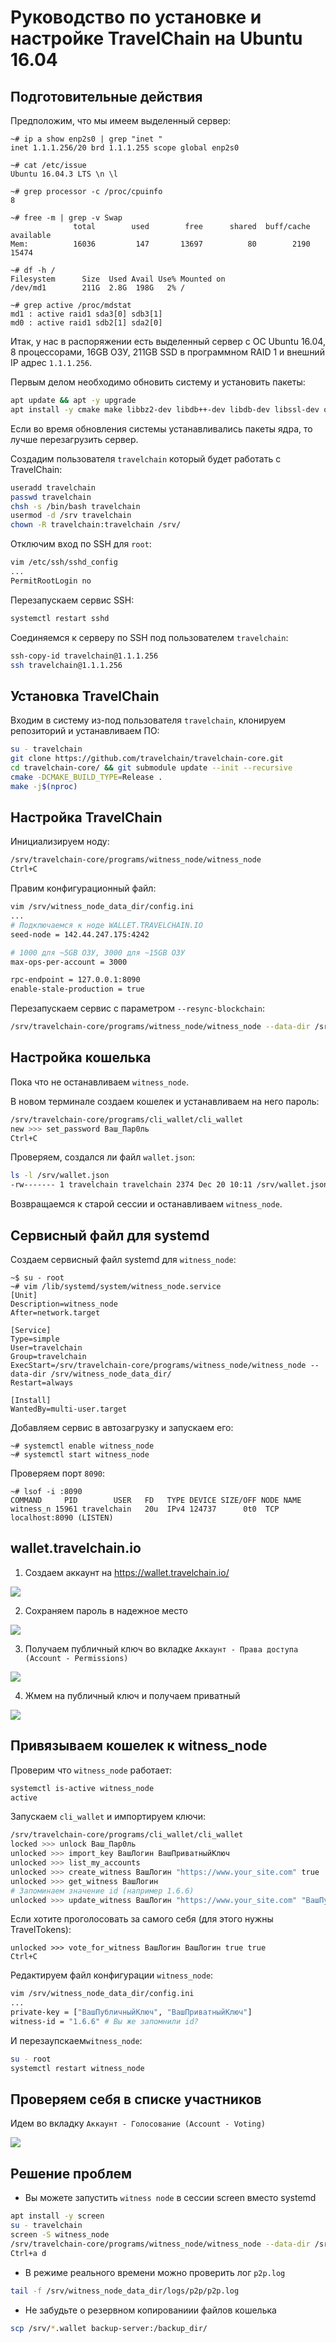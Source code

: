 # Руководство по установке и настройке TravelChain на Ubuntu 16.04

## Подготовительные действия

Предположим, что мы имеем выделенный сервер:
```
~# ip a show enp2s0 | grep "inet "
inet 1.1.1.256/20 brd 1.1.1.255 scope global enp2s0

~# cat /etc/issue
Ubuntu 16.04.3 LTS \n \l

~# grep processor -c /proc/cpuinfo
8

~# free -m | grep -v Swap
              total        used        free      shared  buff/cache   available
Mem:          16036         147       13697          80        2190       15474

~# df -h /
Filesystem      Size  Used Avail Use% Mounted on
/dev/md1        211G  2.8G  198G   2% /

~# grep active /proc/mdstat
md1 : active raid1 sda3[0] sdb3[1]
md0 : active raid1 sdb2[1] sda2[0]
```

Итак, у нас в распоряжении есть выделенный сервер с ОС Ubuntu 16.04, 8 процессорами, 16GB ОЗУ, 211GB SSD в программном RAID 1 и внешний IP адрес `1.1.1.256`.

Первым делом необходимо обновить систему и установить пакеты:
```bash
apt update && apt -y upgrade
apt install -y cmake make libbz2-dev libdb++-dev libdb-dev libssl-dev openssl libreadline-dev autoconf libtool git ntp libcurl4-openssl-dev g++ libboost-all-dev lsof
```

Если во время обновления системы устанавливались пакеты ядра, то лучше перезагрузить сервер.

Создадим пользователя `travelchain` который будет работать с TravelChain:
```bash
useradd travelchain
passwd travelchain
chsh -s /bin/bash travelchain
usermod -d /srv travelchain
chown -R travelchain:travelchain /srv/
```

Отключим вход по SSH для `root`:
```bash
vim /etc/ssh/sshd_config
...
PermitRootLogin no
```

Перезапускаем сервис SSH:
```bash
systemctl restart sshd
```

Соединяемся к серверу по SSH под пользователем `travelchain`:
```bash
ssh-copy-id travelchain@1.1.1.256
ssh travelchain@1.1.1.256
```

## Установка TravelChain

Входим в систему из-под пользователя `travelchain`, клонируем репозиторий и устанавливаем ПО:
```bash
su - travelchain
git clone https://github.com/travelchain/travelchain-core.git
cd travelchain-core/ && git submodule update --init --recursive
cmake -DCMAKE_BUILD_TYPE=Release .
make -j$(nproc)
```

## Настройка TravelChain

Инициализируем ноду:
```bash
/srv/travelchain-core/programs/witness_node/witness_node
Ctrl+C
```

Правим конфигурационный файл:
```bash
vim /srv/witness_node_data_dir/config.ini
...
# Подключаемся к ноде WALLET.TRAVELCHAIN.IO
seed-node = 142.44.247.175:4242

# 1000 для ~5GB ОЗУ, 3000 для ~15GB ОЗУ
max-ops-per-account = 3000 

rpc-endpoint = 127.0.0.1:8090
enable-stale-production = true
```

Перезапускаем сервис с параметром `--resync-blockchain`:
```bash
/srv/travelchain-core/programs/witness_node/witness_node --data-dir /srv/witness_node_data_dir/ --resync-blockchain
```

## Настройка кошелька

Пока что не останавливаем `witness_node`.

В новом терминале создаем кошелек и устанавливаем на него пароль:
```bash
/srv/travelchain-core/programs/cli_wallet/cli_wallet
new >>> set_password Ваш_Пар0ль
Ctrl+C
```

Проверяем, создался ли файл `wallet.json`:
```bash
ls -l /srv/wallet.json
-rw------- 1 travelchain travelchain 2374 Dec 20 10:11 /srv/wallet.json
```

Возвращаемся к старой сессии и останавливаем `witness_node`.

## Сервисный файл для systemd

Создаем cервисный файл systemd для `witness_node`:
```
~$ su - root
~# vim /lib/systemd/system/witness_node.service
[Unit]
Description=witness_node
After=network.target

[Service]
Type=simple
User=travelchain
Group=travelchain
ExecStart=/srv/travelchain-core/programs/witness_node/witness_node --data-dir /srv/witness_node_data_dir/
Restart=always

[Install]
WantedBy=multi-user.target
```

Добавляем сервис в автозагрузку и запускаем его:
```
~# systemctl enable witness_node
~# systemctl start witness_node
```

Проверяем порт `8090`:
```
~# lsof -i :8090
COMMAND     PID        USER   FD   TYPE DEVICE SIZE/OFF NODE NAME
witness_n 15961 travelchain   20u  IPv4 124737      0t0  TCP localhost:8090 (LISTEN)
```

## wallet.travelchain.io

1. Создаем аккаунт на https://wallet.travelchain.io/

![](https://raw.githubusercontent.com/TravelChain/travelchain-core/master/misc/registration.png)

2. Сохраняем пароль в надежное место 

![](https://raw.githubusercontent.com/TravelChain/travelchain-core/master/misc/backup.png)

3. Получаем публичный ключ во вкладке `Аккаунт - Права доступа (Account - Permissions)`

![](https://raw.githubusercontent.com/TravelChain/travelchain-core/master/misc/public_key.png)

4. Жмем на публичный ключ и получаем приватный

![](https://raw.githubusercontent.com/TravelChain/travelchain-core/master/misc/private_key.png)

## Привязываем кошелек к witness_node

Проверим что `witness_node` работает:
```bash
systemctl is-active witness_node
active
```

Запускаем `cli_wallet` и импортируем ключи:
```bash
/srv/travelchain-core/programs/cli_wallet/cli_wallet
locked >>> unlock Ваш_Пар0ль
unlocked >>> import_key ВашЛогин ВашПриватныйКлюч
unlocked >>> list_my_accounts
unlocked >>> create_witness ВашЛогин "https://www.your_site.com" true
unlocked >>> get_witness ВашЛогин
# Запоминаем значение id (например 1.6.6)
unlocked >>> update_witness ВашЛогин "https://www.your_site.com" "ВашПубличныйКлюч" true
```

Если хотите проголосовать за самого себя (для этого нужны TravelTokens):
```
unlocked >>> vote_for_witness ВашЛогин ВашЛогин true true
Ctrl+C
```

Редактируем файл конфигурации `witness_node`:
```bash
vim /srv/witness_node_data_dir/config.ini
...
private-key = ["ВашПубличныйКлюч", "ВашПриватныйКлюч"]
witness-id = "1.6.6" # Вы же запомнили id?
```

И перезаупскаем`witness_node`:
```bash
su - root
systemctl restart witness_node
```

## Проверяем себя в списке участников

Идем во вкладку `Аккаунт - Голосование (Account - Voting)`

![](https://raw.githubusercontent.com/TravelChain/travelchain-core/master/misc/vote_table.png)

## Решение проблем

* Вы можете запустить `witness node` в сессии screen вместо systemd
```bash
apt install -y screen
su - travelchain
screen -S witness_node
/srv/travelchain-core/programs/witness_node/witness_node --data-dir /srv/witness_node_data_dir/ 
Ctrl+a d
```

* В режиме реального времени можно проверить лог `p2p.log`
```bash
tail -f /srv/witness_node_data_dir/logs/p2p/p2p.log
```

* Не забудьте о резервном копированиии файлов кошелька
```bash
scp /srv/*.wallet backup-server:/backup_dir/
```
